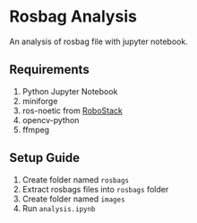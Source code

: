# Rosbag Analysis

An analysis of rosbag file with jupyter notebook.

## Requirements

1. Python Jupyter Notebook
2. miniforge
3. ros-noetic from [RoboStack](https://robostack.github.io/GettingStarted.html)
4. opencv-python
5. ffmpeg

## Setup Guide

1. Create folder named <code>rosbags</code>
2. Extract rosbags files into <code>rosbags</code> folder
3. Create folder named <code>images</code>
4. Run <code>analysis.ipynb</code>